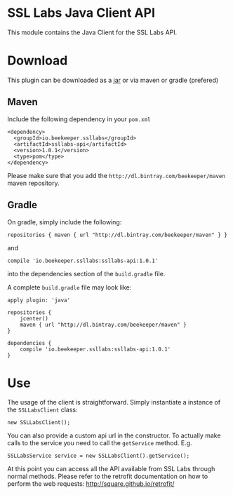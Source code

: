# SSL Labs Java Client API
This module contains the Java Client for the SSL Labs API.

# Download
This plugin can be downloaded as a [jar](https://bintray.com/beekeeper/maven/download_file?file_path=io%2Fbeekeeper%2Fssllabs%2Fssllabs-api%2F1.0.1%2Fssllabs-api-1.0.1.jar)
or via maven or gradle (prefered)
## Maven
Include the following dependency in your `pom.xml`
```
<dependency>
  <groupId>io.beekeeper.ssllabs</groupId>
  <artifactId>ssllabs-api</artifactId>
  <version>1.0.1</version>
  <type>pom</type>
</dependency>
```
Please make sure that you add the `http://dl.bintray.com/beekeeper/maven` maven repository.

## Gradle
On gradle, simply include the following:
```
repositories { maven { url "http://dl.bintray.com/beekeeper/maven" } }
```

and

```
compile 'io.beekeeper.ssllabs:ssllabs-api:1.0.1'
```

into the dependencies section of the `build.gradle` file.

A complete `build.gradle` file may look like:

```
apply plugin: 'java'

repositories {
    jcenter()
    maven { url "http://dl.bintray.com/beekeeper/maven" }
}

dependencies {
    compile 'io.beekeeper.ssllabs:ssllabs-api:1.0.1'
}
```

# Use

The usage of the client is straightforward. Simply instantiate a instance of the `SSLLabsClient` class:

```
new SSLLabsClient();
```

You can also provide a custom api url in the constructor. 
To actually make calls to the service you need to call the `getService` method. E.g.

```
SSLLabsService service = new SSLLabsClient().getService(); 
```

At this point you can access all the API available from SSL Labs through normal methods. 
Please refer to the retrofit documentation on how to perform the web requests: http://square.github.io/retrofit/
